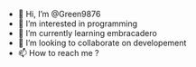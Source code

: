- 👋 Hi, I’m @Green9876
- 👀 I’m interested in programming
- 🌱 I’m currently learning embracadero
- 💞️ I’m looking to collaborate on developement
- 📫 How to reach me ?

<!---
Green9876/Green9876 is a ✨ special ✨ repository because its `README.md` (this file) appears on your GitHub profile.
You can click the Preview link to take a look at your changes.
--->
